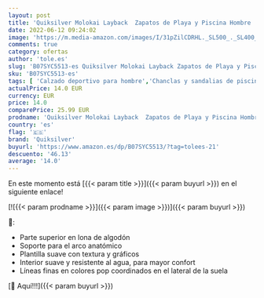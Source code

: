 ```yaml
---
layout: post
title: 'Quiksilver Molokai Layback  Zapatos de Playa y Piscina Hombre  Multicolor Black Blue Blue Xkbb  41 EU'
date: 2022-06-12 09:24:02
image: 'https://m.media-amazon.com/images/I/31pZilCDRHL._SL500_._SL400_.jpg'
comments: true
category: ofertas
author: 'tole.es'
slug: 'B07SYC5513-es Quiksilver Molokai Layback Zapatos de Playa y Piscina...'
sku: 'B07SYC5513-es'
tags: [ 'Calzado deportivo para hombre','Chanclas y sandalias de piscina para hombre','Zapatillas y calzado deportivo para hombre','Zapatos','Zapatos para hombre','Zapatos y complementos','quiksilver','zapatos','🇪🇸', ]
actualPrice: 14.0 EUR
currency: EUR
price: 14.0
comparePrice: 25.99 EUR
prodname: 'Quiksilver Molokai Layback  Zapatos de Playa y Piscina Hombre  Multicolor Black Blue Blue Xkbb  41 EU'
country: 'es'
flag: '🇪🇸'
brand: 'Quiksilver'
buyurl: 'https://www.amazon.es/dp/B07SYC5513/?tag=tolees-21'
descuento: '46.13'
average: '14.0'
---
```


En este momento está [{{< param title >}}]({{< param buyurl >}}) en el siguiente enlace!

[![{{< param prodname >}}]({{< param image >}})]({{< param buyurl >}})

🔎:

- Parte superior en lona de algodón
- Soporte para el arco anatómico
- Plantilla suave con textura y gráficos
- Interior suave y resistente al agua, para mayor confort
- Líneas finas en colores pop coordinados en el lateral de la suela

[🛒 Aquí!!!]({{< param buyurl >}})
